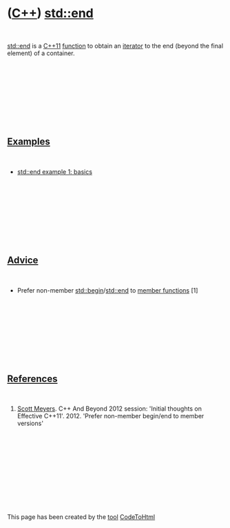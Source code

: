 



 

 

 

 

 

([C++](Cpp.md)) [std::end](CppStdEnd.md)
==========================================

 

[std::end](CppStdEnd.md) is a [C++11](Cpp11.md)
[function](CppFunction.md) to obtain an [iterator](CppIterator.md) to
the end (beyond the final element) of a container.

 

 

 

 

 

[Examples](CppExample.md)
--------------------------

 

-   [std::end example 1: basics](CppStdEndExample1.md)

 

 

 

 

 

[Advice](CppAdvice.md)
-----------------------

 

-   Prefer non-member
    [std::begin](CppStdBegin.md)/[std::end](CppStdEnd.md) to [member
    functions](CppMemberFunction.md) \[1\]

 

 

 

 

 

[References](CppReferences.md)
-------------------------------

 

1.  [Scott Meyers](CppScottMeyers.md). C++ And Beyond 2012 session:
    'Initial thoughts on Effective C++11'. 2012. 'Prefer non-member
    begin/end to member versions'

 

 

 

 

 





 




This page has been created by the [tool](Tools.md)
[CodeToHtml](ToolCodeToHtml.md)
